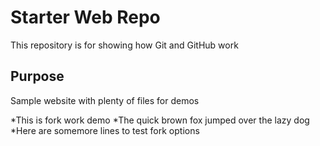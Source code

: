 # Starter Web Repo

This repository is for showing how Git and GitHub work

## Purpose

Sample website with plenty of files for demos


*This is fork work demo
*The quick brown fox jumped over the lazy dog
*Here are somemore lines to test fork options